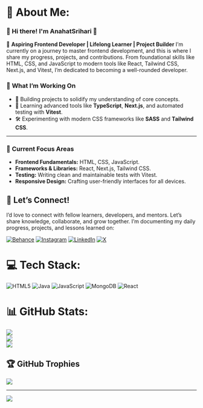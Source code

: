 # 💫 About Me:
### 🌟 Hi there! I'm AnahatSrihari 👋

🚀 **Aspiring Frontend Developer | Lifelong Learner | Project Builder**
I’m currently on a journey to master frontend development, and this is where I share my progress, projects, and contributions. From foundational skills like HTML, CSS, and JavaScript to modern tools like React, Tailwind CSS, Next.js, and Vitest, I’m dedicated to becoming a well-rounded developer.

### 🌱 **What I’m Working On**

- 🔨 Building projects to solidify my understanding of core concepts.
- 📖 Learning advanced tools like **TypeScript**, **Next.js**, and automated testing with **Vitest**.
- 🛠️ Experimenting with modern CSS frameworks like **SASS** and **Tailwind CSS**.

---

### 📌 **Current Focus Areas**

- **Frontend Fundamentals:** HTML, CSS, JavaScript.
- **Frameworks & Libraries:** React, Next.js, Tailwind CSS.
- **Testing:** Writing clean and maintainable tests with Vitest.
- **Responsive Design:** Crafting user-friendly interfaces for all devices.


## 🙌 Let’s Connect!
I’d love to connect with fellow learners, developers, and mentors. Let’s share knowledge, collaborate, and grow together. 
I’m documenting my daily progress, projects, and lessons learned on:

[![Behance](https://img.shields.io/badge/Behance-1769ff?logo=behance&logoColor=white)](https://behance.net/https://www.behance.net/anahatsrihari) [![Instagram](https://img.shields.io/badge/Instagram-%23E4405F.svg?logo=Instagram&logoColor=white)](https://instagram.com/https://www.instagram.com/anvesi/) [![LinkedIn](https://img.shields.io/badge/LinkedIn-%230077B5.svg?logo=linkedin&logoColor=white)](https://linkedin.com/in/https://www.linkedin.com/in/v-h-anahat-srihari/) [![X](https://img.shields.io/badge/X-black.svg?logo=X&logoColor=white)](https://x.com/https://x.com/AnahatSrihari) 

# 💻 Tech Stack:
![HTML5](https://img.shields.io/badge/html5-%23E34F26.svg?style=for-the-badge&logo=html5&logoColor=white) ![Java](https://img.shields.io/badge/java-%23ED8B00.svg?style=for-the-badge&logo=openjdk&logoColor=white) ![JavaScript](https://img.shields.io/badge/javascript-%23323330.svg?style=for-the-badge&logo=javascript&logoColor=%23F7DF1E) ![MongoDB](https://img.shields.io/badge/MongoDB-%234ea94b.svg?style=for-the-badge&logo=mongodb&logoColor=white) ![React](https://img.shields.io/badge/react-%2320232a.svg?style=for-the-badge&logo=react&logoColor=%2361DAFB)
# 📊 GitHub Stats:
![](https://github-readme-stats.vercel.app/api?username=AnahatSrihari&theme=date_night&hide_border=true&include_all_commits=true&count_private=false)<br/>
![](https://github-readme-streak-stats.herokuapp.com/?user=AnahatSrihari&theme=date_night&hide_border=true)<br/>
![](https://github-readme-stats.vercel.app/api/top-langs/?username=AnahatSrihari&theme=date_night&hide_border=true&include_all_commits=true&count_private=false&layout=compact)

## 🏆 GitHub Trophies
![](https://github-profile-trophy.vercel.app/?username=AnahatSrihari&theme=date_night&no-frame=true&no-bg=true&margin-w=4)

---
[![](https://visitcount.itsvg.in/api?id=AnahatSrihari&icon=0&color=7)](https://visitcount.itsvg.in)

<!-- Proudly created with GPRM ( https://gprm.itsvg.in ) -->
